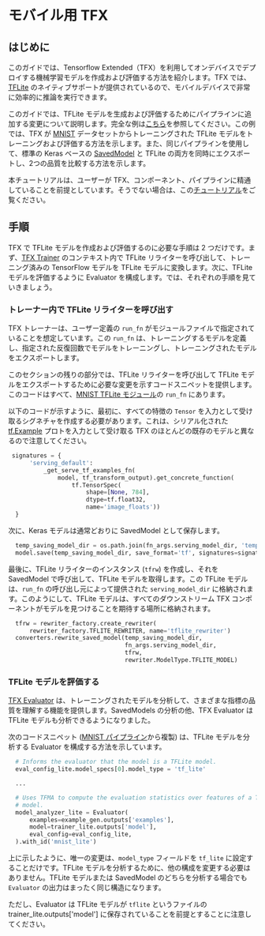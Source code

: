 # モバイル用 TFX

## はじめに

このガイドでは、Tensorflow Extended（TFX）を利用してオンデバイスでデプロイする機械学習モデルを作成および評価する方法を紹介します。TFX では、[TFLite](https://www.tensorflow.org/lite) のネイティブサポートが提供されているので、モバイルデバイスで非常に効率的に推論を実行できます。

このガイドでは、TFLite モデルを生成および評価するためにパイプラインに追加する変更について説明します。完全な例は[こちら](https://github.com/tensorflow/tfx/blob/master/tfx/examples/mnist/mnist_pipeline_native_keras.py)を参照してください。この例では、TFX が [MNIST](http://yann.lecun.com/exdb/mnist/) データセットからトレーニングされた TFLite モデルをトレーニングおよび評価する方法を示します。また、同じパイプラインを使用して、標準の Keras ベースの [SavedModel](https://www.tensorflow.org/guide/saved_model) と TFLite の両方を同時にエクスポートし、2つの品質を比較する方法を示します。

本チュートリアルは、ユーザーが TFX、コンポーネント、パイプラインに精通していることを前提としています。そうでない場合は、この[チュートリアル](https://www.tensorflow.org/tfx/tutorials/tfx/components)をご覧ください。

## 手順

TFX で TFLite モデルを作成および評価するのに必要な手順は 2 つだけです。まず、[TFX Trainer](https://www.tensorflow.org/tfx/guide/trainer) のコンテキスト内で TFLite リライターを呼び出して、トレーニング済みの TensorFlow モデルを TFLite モデルに変換します。次に、TFLite モデルを評価するように Evaluator を構成します。では、それぞれの手順を見ていきましょう。

### トレーナー内で TFLite リライターを呼び出す

TFX トレーナーは、ユーザー定義の `run_fn` がモジュールファイルで指定されていることを想定しています。この `run_fn` は、トレーニングするモデルを定義し、指定された反復回数でモデルをトレーニングし、トレーニングされたモデルをエクスポートします。

このセクションの残りの部分では、TFLite リライターを呼び出して TFLite モデルをエクスポートするために必要な変更を示すコードスニペットを提供します。このコードはすべて、[MNIST TFLite モジュール](https://github.com/tensorflow/tfx/blob/master/tfx/examples/mnist/mnist_utils_native_keras_lite.py)の `run_fn` にあります。

以下のコードが示すように、最初に、すべての特徴の `Tensor` を入力として受け取るシグネチャを作成する必要があります。これは、シリアル化された [tf.Example](https://www.tensorflow.org/api_docs/python/tf/train/Example) プロトを入力として受け取る TFX のほとんどの既存のモデルと異なるので注意してください。

```python
 signatures = {
      'serving_default':
          _get_serve_tf_examples_fn(
              model, tf_transform_output).get_concrete_function(
                  tf.TensorSpec(
                      shape=[None, 784],
                      dtype=tf.float32,
                      name='image_floats'))
  }
```

次に、Keras モデルは通常どおりに SavedModel として保存します。

```python
  temp_saving_model_dir = os.path.join(fn_args.serving_model_dir, 'temp')
  model.save(temp_saving_model_dir, save_format='tf', signatures=signatures)
```

最後に、TFLite リライターのインスタンス (`tfrw`) を作成し、それを SavedModel で呼び出して、TFLite モデルを取得します。この TFLite モデルは、`run_fn` の呼び出し元によって提供された `serving_model_dir` に格納されます。このようにして、TFLite モデルは、すべてのダウンストリーム TFX コンポーネントがモデルを見つけることを期待する場所に格納されます。

```python
  tfrw = rewriter_factory.create_rewriter(
      rewriter_factory.TFLITE_REWRITER, name='tflite_rewriter')
  converters.rewrite_saved_model(temp_saving_model_dir,
                                 fn_args.serving_model_dir,
                                 tfrw,
                                 rewriter.ModelType.TFLITE_MODEL)
```

### TFLite モデルを評価する

[TFX Evaluator](https://www.tensorflow.org/tfx/guide/evaluator) は、トレーニングされたモデルを分析して、さまざまな指標の品質を理解する機能を提供します。SavedModels の分析の他、TFX Evaluator は TFLite モデルも分析できるようになりました。

次のコードスニペット ([MNIST パイプライン](https://github.com/tensorflow/tfx/blob/master/tfx/examples/mnist/mnist_pipeline_native_keras.py)から複製) は、TFLite モデルを分析する Evaluator を構成する方法を示しています。

```python
  # Informs the evaluator that the model is a TFLite model.
  eval_config_lite.model_specs[0].model_type = 'tf_lite'

  ...

  # Uses TFMA to compute the evaluation statistics over features of a TFLite
  # model.
  model_analyzer_lite = Evaluator(
      examples=example_gen.outputs['examples'],
      model=trainer_lite.outputs['model'],
      eval_config=eval_config_lite,
  ).with_id('mnist_lite')
```

上に示したように、唯一の変更は、`model_type` フィールドを `tf_lite` に設定することだけです。TFLite モデルを分析するために、他の構成を変更する必要はありません。TFLite モデルまたは SavedModel のどちらを分析する場合でも `Evaluator` の出力はまったく同じ構造になります。

ただし、Evaluator は TFLite モデルが `tflite` というファイルの trainer_lite.outputs['model'] に保存されていることを前提とすることに注意してください。
